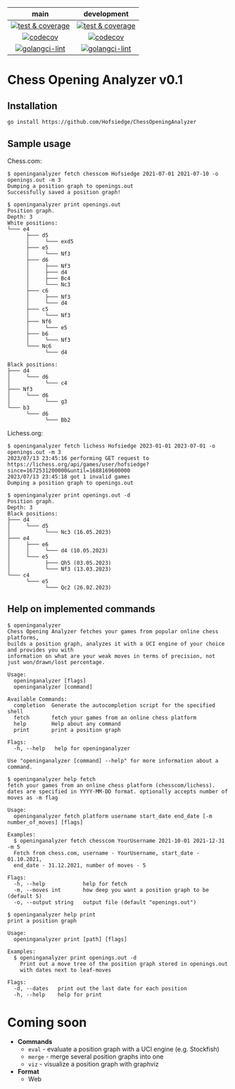 | main | development |
|:----:|:-----------:|
|[![test & coverage](https://github.com/Hofsiedge/ChessOpeningAnalyzer/actions/workflows/test.yml/badge.svg?branch=main)](https://github.com/Hofsiedge/ChessOpeningAnalyzer/actions/workflows/test.yml)|[![test & coverage](https://github.com/Hofsiedge/ChessOpeningAnalyzer/actions/workflows/test.yml/badge.svg?branch=development)](https://github.com/Hofsiedge/ChessOpeningAnalyzer/actions/workflows/test.yml)|
|[![codecov](https://codecov.io/gh/Hofsiedge/ChessOpeningAnalyzer/branch/main/graph/badge.svg?token=JNGF6F0B7C)](https://codecov.io/gh/Hofsiedge/ChessOpeningAnalyzer)|[![codecov](https://codecov.io/gh/Hofsiedge/ChessOpeningAnalyzer/branch/development/graph/badge.svg?token=JNGF6F0B7C)](https://codecov.io/gh/Hofsiedge/ChessOpeningAnalyzer)|
|[![golangci-lint](https://github.com/Hofsiedge/ChessOpeningAnalyzer/actions/workflows/golangci-lint.yml/badge.svg?branch=main)](https://github.com/Hofsiedge/ChessOpeningAnalyzer/actions/workflows/golangci-lint.yml)|[![golangci-lint](https://github.com/Hofsiedge/ChessOpeningAnalyzer/actions/workflows/golangci-lint.yml/badge.svg?branch=development)](https://github.com/Hofsiedge/ChessOpeningAnalyzer/actions/workflows/golangci-lint.yml)|
# Chess Opening Analyzer v0.1
## Installation
```sh
go install https://github.com/Hofsiedge/ChessOpeningAnalyzer
```

## Sample usage

Chess.com:
```
$ openinganalyzer fetch chesscom Hofsiedge 2021-07-01 2021-07-10 -o openings.out -m 3
Dumping a position graph to openings.out
Successfully saved a position graph!

$ openinganalyzer print openings.out                                                 
Position graph.
Depth: 3
White positions:
└─── e4
      ├─── d5
      │     └─── exd5
      ├─── e5
      │     └─── Nf3
      ├─── d6
      │     ├─── Nf3
      │     ├─── d4
      │     ├─── Bc4
      │     └─── Nc3
      ├─── c6
      │     ├─── Nf3
      │     └─── d4
      ├─── c5
      │     └─── Nf3
      ├─── Nf6
      │     └─── e5
      ├─── b6
      │     └─── Nf3
      └─── Nc6
            └─── d4

Black positions:
├─── d4
│     └─── d6
│           └─── c4
├─── Nf3
│     └─── d6
│           └─── g3
└─── b3
      └─── d6
            └─── Bb2

```

Lichess.org:
```
$ openinganalyzer fetch lichess Hofsiedge 2023-01-01 2023-07-01 -o openings.out -m 3
2023/07/13 23:45:16 performing GET request to https://lichess.org/api/games/user/hofsiedge?since=1672531200000&until=1688169600000
2023/07/13 23:45:18 got 1 invalid games
Dumping a position graph to openings.out

$ openinganalyzer print openings.out -d
Position graph.
Depth: 3
Black positions:
├─── d4
│     └─── d5
│           └─── Nc3 (16.05.2023)
├─── e4
│     ├─── e6
│     │     └─── d4 (10.05.2023)
│     └─── e5
│           ├─── Qh5 (03.05.2023)
│           └─── Nf3 (13.03.2023)
└─── c4
      └─── e5
            └─── Qc2 (26.02.2023)
```
## Help on implemented commands
```
$ openinganalyzer
Chess Opening Analyzer fetches your games from popular online chess platforms,
builds a position graph, analyzes it with a UCI engine of your choice and provides you with
information on what are your weak moves in terms of precision, not just won/drawn/lost percentage.

Usage:
  openinganalyzer [flags]
  openinganalyzer [command]

Available Commands:
  completion  Generate the autocompletion script for the specified shell
  fetch       fetch your games from an online chess platform
  help        Help about any command
  print       print a position graph

Flags:
  -h, --help   help for openinganalyzer

Use "openinganalyzer [command] --help" for more information about a command.
```
```
$ openinganalyzer help fetch
fetch your games from an online chess platform (chesscom/lichess).
dates are specified in YYYY-MM-DD format. optionally accepts number of moves as -m flag

Usage:
  openinganalyzer fetch platform username start_date end_date [-m number_of_moves] [flags]

Examples:
  $ openinganalyzer fetch chesscom YourUsername 2021-10-01 2021-12-31 -m 5
  Fetch from chess.com, username - YourUsername, start_date - 01.10.2021,
  end_date - 31.12.2021, number of moves - 5

Flags:
  -h, --help            help for fetch
  -m, --moves int       how deep you want a position graph to be (default 5)
  -o, --output string   output file (default "openings.out")
```
```
$ openinganalyzer help print
print a position graph

Usage:
  openinganalyzer print [path] [flags]

Examples:
  $ openinganalyzer print openings.out -d
	Print out a move tree of the position graph stored in openings.out
	with dates next to leaf-moves

Flags:
  -d, --dates   print out the last date for each position
  -h, --help    help for print
```

# Coming soon
* **Commands**
  * `eval` - evaluate a position graph with a UCI engine (e.g. Stockfish)
  * `merge` - merge several position graphs into one
  * `viz` - visualize a position graph with graphviz
* **Format**
  * Web